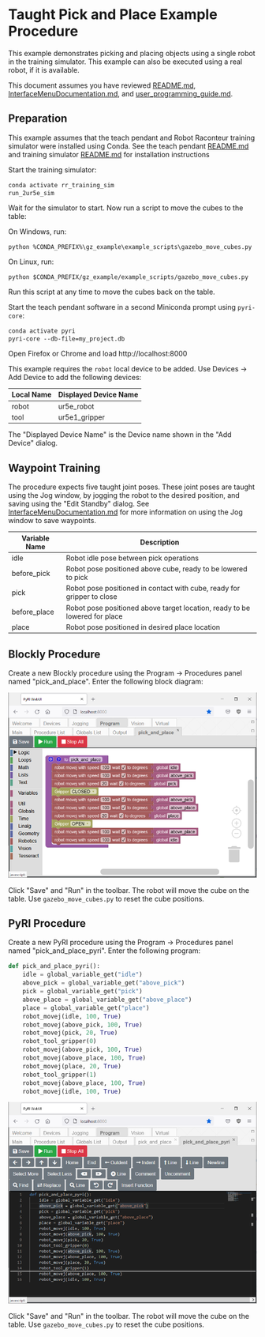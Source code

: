 # Taught Pick and Place Example Procedure

This example demonstrates picking and placing objects using a single robot in the training simulator. This example can also be executed using a real robot, if it is available.

This document assumes you have reviewed [README.md](../README.md), [InterfaceMenuDocumentation.md](InterfaceMenuDocumentation.md), and [user_programming_guide.md](user_programming_guide.md).

## Preparation

This example assumes that the teach pendant and Robot Raconteur training simulator were installed using Conda. See the teach pendant [README.md](../README.md) and training simulator [README.md](https://github.com/robotraconteur-contrib/robotraconteur_training_sim/blob/master/README.md) for installation instructions

Start the training simulator:

```
conda activate rr_training_sim
run_2ur5e_sim
```

Wait for the simulator to start. Now run a script to move the cubes to the table:

On Windows, run:

```
python %CONDA_PREFIX%\gz_example\example_scripts\gazebo_move_cubes.py
```

On Linux, run:

```
python $CONDA_PREFIX/gz_example/example_scripts/gazebo_move_cubes.py
```

Run this script at any time to move the cubes back on the table.

Start the teach pendant software in a second Miniconda prompt using `pyri-core`:

```
conda activate pyri
pyri-core --db-file=my_project.db
```

Open Firefox or Chrome and load http://localhost:8000

This example requires the `robot` local device to be added. Use Devices -> Add Device to add the following devices:

| Local Name | Displayed Device Name |
| ---               | ---                         |
| robot | ur5e_robot |
| tool  | ur5e1_gripper |

The "Displayed Device Name" is the Device name shown in the "Add Device" dialog.

## Waypoint Training

The procedure expects five taught joint poses. These joint poses are taught using the Jog window, by jogging the robot to the desired position, and saving using the "Edit Standby" dialog. See [InterfaceMenuDocumentation.md](InterfaceMenuDocumentation.md) for more information on using the Jog window to save waypoints.

| Variable Name | Description |
| ---           | ---         |
| idle | Robot idle pose between pick operations |
| before_pick | Robot pose positioned above cube, ready to be lowered to pick |
| pick | Robot pose positioned in contact with cube, ready for gripper to close |
| before_place | Robot pose positioned above target location, ready to be lowered for place |
| place | Robot pose positioned in desired place location |

## Blockly Procedure

Create a new Blockly procedure using the Program -> Procedures panel named "pick_and_place". Enter the following block diagram:

![](figures/examples/pick_and_place.png)

Click "Save" and "Run" in the toolbar. The robot will move the cube on the table. Use `gazebo_move_cubes.py` to reset the cube positions.

## PyRI Procedure

Create a new PyRI procedure using the Program -> Procedures panel named "pick_and_place_pyri". Enter the following program:

```python
def pick_and_place_pyri():
    idle = global_variable_get("idle")
    above_pick = global_variable_get("above_pick")
    pick = global_variable_get("pick")
    above_place = global_variable_get("above_place")
    place = global_variable_get("place")
    robot_movej(idle, 100, True)
    robot_movej(above_pick, 100, True)
    robot_movej(pick, 20, True)
    robot_tool_gripper(0)
    robot_movej(above_pick, 100, True)
    robot_movej(above_place, 100, True)
    robot_movej(place, 20, True)
    robot_tool_gripper(1)
    robot_movej(above_place, 100, True)
    robot_movej(idle, 100, True)
```

![](figures/examples/blockly_pick_and_place.png)

Click "Save" and "Run" in the toolbar. The robot will move the cube on the table. Use `gazebo_move_cubes.py` to reset the cube positions.
